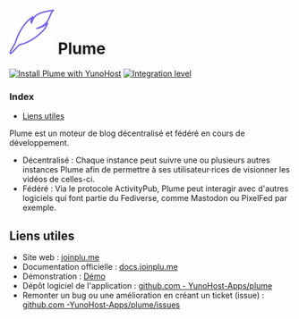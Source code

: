 # <img src="/images/plume_logo.svg" height="80px" alt="logo de plume"> Plume

[![Install Plume with YunoHost](https://install-app.yunohost.org/install-with-yunohost.png)](https://install-app.yunohost.org/?app=plume) [![Integration level](https://dash.yunohost.org/integration/plume.svg)](https://dash.yunohost.org/appci/app/plume)

### Index

- [Liens utiles](#liens-utiles)

Plume est un moteur de blog décentralisé et fédéré en cours de développement.

* Décentralisé : Chaque instance peut suivre une ou plusieurs autres instances Plume afin de permettre à ses utilisateur·rices de visionner les vidéos de celles-ci.
* Fédéré : Via le protocole ActivityPub, Plume peut interagir avec d'autres logiciels qui font partie du Fediverse, comme Mastodon ou PixelFed par exemple.

## Liens utiles

+ Site web : [joinplu.me](https://joinplu.me/)
+ Documentation officielle : [docs.joinplu.me](https://docs.joinplu.me/)
+ Démonstration : [Démo](https://joinplu.me/#instances)
+ Dépôt logiciel de l'application : [github.com - YunoHost-Apps/plume](https://github.com/YunoHost-Apps/plume_ynh)
+ Remonter un bug ou une amélioration en créant un ticket (issue) : [github.com -YunoHost-Apps/plume/issues](https://github.com/YunoHost-Apps/plume_ynh/issues)
